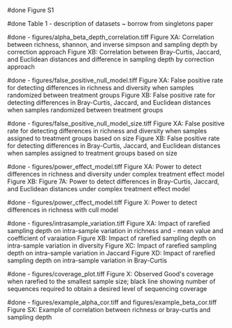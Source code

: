#done
Figure S1

#done
Table 1 - description of datasets ~ borrow from singletons paper

#done - figures/alpha_beta_depth_correlation.tiff
Figure XA: Correlation between richness, shannon, and inverse simpson and sampling depth by correction approach
Figure XB: Correlation between Bray-Curtis, Jaccard, and Euclidean distances and difference in sampling depth by correction approach

#done - figures/false_positive_null_model.tiff
Figure XA: False positive rate for detecting differences in richness and diversity when samples randomized between treatment groups
Figure XB: False positive rate for detecting differences in Bray-Curtis, Jaccard, and Euclidean distances when samples randomized between treatment groups

#done - figures/false_positive_null_model_size.tiff
Figure XA: False positive rate for detecting differences in richness and diversity when samples assigned to treatment groups based on size
Figure XB: False positive rate for detecting differences in Bray-Curtis, Jaccard, and Euclidean distances  when samples assigned to treatment groups based on size

#done - figures/power_effect_model.tiff
Figure XA: Power to detect differences in richness and diversity under complex treatment effect model
Figure XB: Figure 7A: Power to detect differences in Bray-Curtis, Jaccard, and Euclidean distances under complex treatment effect model

#done - figures/power_cffect_model.tiff
Figure X: Power to detect differences in richness with cull model

#done - figures/intrasample_variation.tiff
Figure XA: Impact of rarefied sampling depth on intra-sample variation in richness and - mean value and coefficient of varaiation
Figure XB: Impact of rarefied sampling depth on intra-sample variation in diversity
Figure XC: Impact of rarefied sampling depth on intra-sample variation in Jaccard
Figure XD: Impact of rarefied sampling depth on intra-sample variation in Bray-Curtis

#done - figures/coverage_plot.tiff
Figure X: Observed Good's coverage when rarefied to the smallest sample size; black line showing number of sequences required to obtain a desired level of sequencing coverage

#done - figures/example_alpha_cor.tiff and figures/example_beta_cor.tiff
Figure SX: Example of correlation between richness or bray-curtis and sampling depth
